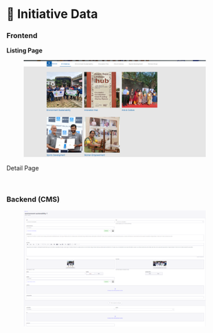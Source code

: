 # 📎 Initiative Data

### **Frontend**

**Listing Page**

<figure><img src="../../../.gitbook/assetsBEL/initiative-listing-list-section.png" alt=""><figcaption></figcaption></figure>

Detail Page

<figure><img src="../../../.gitbook/assetsBEL/initiative-detail-section.png" alt=""><figcaption></figcaption></figure>

### Backend (CMS)

<figure><img src="../../../.gitbook/assetsBEL/initiative-listing-list-section-cms.png" alt=""><figcaption></figcaption></figure>
